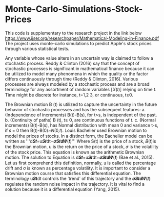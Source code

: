 # Monte-Carlo-Simulations-Stock-Prices
This code is supplementary to the research project in the link below
https://www.ijser.org/researchpaper/Mathematical-Modeling-in-Finance.pdf
The project uses monte-carlo simulations to predict Apple's stock prices through various statistical tests.

Any variable whose value alters in an uncertain way is claimed to follow a stochastic
process. Reddy & Clinton (2016) say that the concept of stochastic processes is significant in
mathematical finance because it can be utilized to model many phenomena in which the quality
or the factor differs continuously through time (Reddy & Clinton, 2016). Various processes are
always modeled by a stochastic process and are a broad terminology for any assortment of
random variables [𝑋(𝑡)] relying on time t. Time might be discrete for instance, t=1,2 3, or
continuous, t≥0. 

The Brownian motion B (t) is utilized to capture the uncertainty in the future behavior of
stochastic processes and has the subsequent features:
a. (Independence of increments) B(t)-B(s), for t>s, is independent of the past.
b. (Continuity of paths) B (t), t≥ 0, are continuous functions of t.
c. (Normal increments) B(t)-B(s), has Normal distribution with mean 0 and variance t-s, if
𝑠 = 0 then B(t)-B(0)~𝑁(0,𝑡).
Louis Bachelier used Brownian motion to model the prices of stocks. In a distinct form, the
Bachelier model can be written as '''d𝑺𝒕=u𝑺𝒕dt+𝝈𝑺𝒕𝒅𝑾(𝒕)'''
Where S(t) is the price of a stock, 𝐵(𝑡)is the Brownian motion, u is the return on the
price of a stock, 𝜎 is the volatility of the stock price. This equation is known as the arithmetic
Brownian motion. The solution to Equation is d𝑺𝒕=u𝑺𝒕dt+𝝈𝑺𝒕𝒅𝑾(𝒕) (Bae et al., 2015). Let us
first comprehend this definition, normally, u is called the percentage drift and σ is known as
percentage volatility. It is important to consider a Brownian motion course that satisfies this
differential equation. The terminology u𝑺𝒕dt controls the ‘trend’ of this trajectory and the
𝝈𝑺𝒕𝒅𝑾(𝒕) regulates the random noise impact in the trajectory. It is vital to find a solution
because it is a differential equation (Yang, 2015). 
